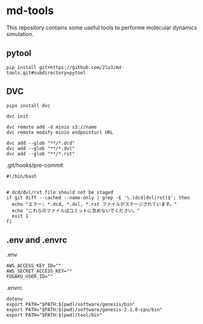 # md-tools

This repository contains some useful tools to performe molecular dynamics simulation.


## pytool

```
pip install git+https://github.com/2lu3/md-tools.git#subdirectory=pytool
```

## DVC

```
pipx install dvc

dvc init

dvc remote add -d minio s3://name
dvc remote modify minio endpointurl URL
```

```
dvc add --glob "**/*.dcd"
dvc add --glob "**/*.dvl"
dvc add --glob "**/*.rst"
```


.git/hooks/pre-commit

```
#!/bin/bash


# dcd/dvl/rst file should not be staged
if git diff --cached --name-only | grep -E '\.(dcd|dvl|rst)$'; then
  echo "エラー: *.dcd, *.dvl, *.rst ファイルがステージされています。"
  echo "これらのファイルはコミットに含めないでください。"
  exit 1
fi
```


## .env and .envrc

.env

```
AWS_ACCESS_KEY_ID=""
AWS_SECRET_ACCESS_KEY=""
FUGAKU_USER_ID=""
```

.envrc

```
dotenv
export PATH="$PATH:$(pwd)/software/genesis/bin"
export PATH="$PATH:$(pwd)/software/genesis-2.1.0-cpu/bin"
export PATH="$PATH:$(pwd)/tool/bin"
```

